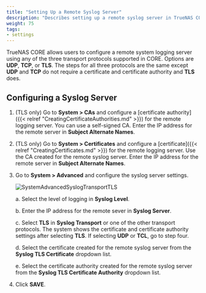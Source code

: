 ```yaml
---
title: "Setting Up a Remote Syslog Server"
description: "Describes setting up a remote syslog server in TrueNAS CORE."
weight: 75
tags:
- settings
---
```


TrueNAS CORE allows users to configure a remote system logging server using any of the three transport protocols supported in CORE.
Options are **UDP**, **TCP**, or **TLS**.
The steps for all three protocols are the same except **UDP** and **TCP** do not require a certificate and certificate authority and **TLS** does.

## Configuring a Syslog Server
1. (TLS only) Go to **System > CAs** and configure a [certificate authority]({{< relref "CreatingCertificateAuthorities.md" >}}) for the remote logging server.
   You can use a self-signed CA. Enter the IP address for the remote server in **Subject Alternate Names**.

2. (TLS only) Go to **System > Certificates** and configure a [certificate]({{< relref "CreatingCertificates.md" >}}) for the remote logging server.
   Use the CA created for the remote syslog server. Enter the IP address for the remote server in **Subject Alternate Names**.

3. Go to **System > Advanced** and configure the syslog server settings.

   ![SystemAdvancedSyslogTransportTLS](/images/CORE/System/SystemAdvancedSyslogTransportTLS.png "Advanced Syslog Transport TLS Settings")

   a. Select the level of logging in **Syslog Level**.

   b. Enter the IP address for the remote sever in **Syslog Server**.

   c. Select **TLS** in **Syslog Transport** or one of the other transport protocols.
      The system shows the certificate and certificate authority settings after selecting **TLS**.
      If selecting **UDP** or **TCL**, go to step four.

   d. Select the certificate created for the remote syslog server from the **Syslog TLS Certificate** dropdown list.

   e. Select the certificate authority created for the remote syslog server from the **Syslog TLS Certificate Authority** dropdown list.

4. Click **SAVE**.
